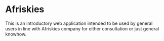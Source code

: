 # Afriskies
This is an introductory web application intended to be used by general users in line with Afriskies company for either consultation or just general knowhow. 
